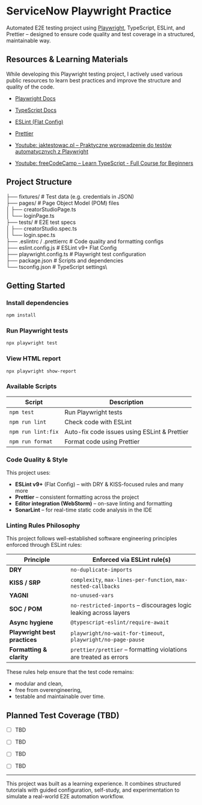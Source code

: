 # ServiceNow Playwright Practice

Automated E2E testing project using [Playwright](https://playwright.dev/), TypeScript, ESLint, and Prettier – designed to ensure code quality and test coverage in a structured, maintainable way.

## Resources & Learning Materials
While developing this Playwright testing project, I actively used various public resources to learn best practices and improve the structure and quality of the code.
- [Playwright Docs](https://playwright.dev/docs/intro)
- [TypeScript Docs](https://www.typescriptlang.org/docs/)
- [ESLint (Flat Config)](https://eslint.org/docs/latest/use/configure/configuration-files-new)
- [Prettier](https://prettier.io/docs/en/index.html)

- [Youtube: jaktestowac.pl – Praktyczne wprowadzenie do testów automatycznych z Playwright](https://www.youtube.com/watch?v=JqEp2cjnzAo&list=PLfKhn9AcZ-cD2TCB__K7NP5XARaCzZYn7)
- [Youtube: freeCodeCamp – Learn TypeScript - Full Course for Beginners](https://www.youtube.com/watch?v=SpwzRDUQ1GI)

## Project Structure

├── fixtures/ # Test data (e.g. credentials in JSON)\
├── pages/ # Page Object Model (POM) files\
│ ├── creatorStudioPage.ts\
│ └── loginPage.ts\
├── tests/ # E2E test specs\
│ ├── creatorStudio.spec.ts\
│ └── login.spec.ts\
├── .eslintrc / .prettierrc # Code quality and formatting configs\
├── eslint.config.js # ESLint v9+ Flat Config\
├── playwright.config.ts # Playwright test configuration\
├── package.json # Scripts and dependencies\
└── tsconfig.json # TypeScript settings\

## Getting Started

### Install dependencies
```bash
npm install
```
### Run Playwright tests
```bash
npx playwright test
```

### View HTML report
```bash
npx playwright show-report
```

### Available Scripts
| Script            | Description                                       |
|-------------------|---------------------------------------------------|
| `npm test`        | Run Playwright tests                              |
| `npm run lint`    | Check code with ESLint                            |
| `npm run lint:fix`| Auto-fix code issues using ESLint & Prettier      |
| `npm run format`  | Format code using Prettier                        |

### Code Quality & Style
This project uses:

 - **ESLint v9+** (Flat Config) – with DRY & KISS-focused rules and many more
 - **Prettier** – consistent formatting across the project
 - **Editor integration (WebStorm)** – on-save linting and formatting
 - **SonarLint** – for real-time static code analysis in the IDE

### Linting Rules Philosophy

This project follows well-established software engineering principles enforced through ESLint rules:

| Principle              | Enforced via ESLint rule(s)                                |
|------------------------|------------------------------------------------------------|
| **DRY**                | `no-duplicate-imports`                                     |
| **KISS / SRP**         | `complexity`, `max-lines-per-function`, `max-nested-callbacks` |
| **YAGNI**              | `no-unused-vars`                                           |
| **SOC / POM**          | `no-restricted-imports` – discourages logic leaking across layers |
| **Async hygiene**      | `@typescript-eslint/require-await`                        |
| **Playwright best practices** | `playwright/no-wait-for-timeout`, `playwright/no-page-pause` |
| **Formatting & clarity** | `prettier/prettier` – formatting violations are treated as errors |

 These rules help ensure that the test code remains:
- modular and clean,
- free from overengineering,
- testable and maintainable over time.

## Planned Test Coverage (TBD)
- [ ] TBD
- [ ] TBD
- [ ] TBD
- [ ] TBD


___
This project was built as a learning experience. It combines structured tutorials with guided configuration, self-study, and experimentation to simulate a real-world E2E automation workflow.